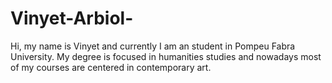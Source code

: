 # Vinyet-Arbiol-

Hi, my name is Vinyet and currently I am an student in Pompeu Fabra University. My degree is focused in humanities studies and nowadays most of my courses are centered in contemporary art. 
